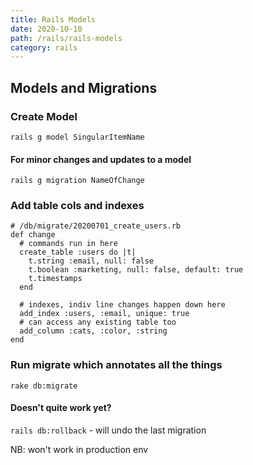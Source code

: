 ```yaml
---
title: Rails Models
date: 2020-10-10
path: /rails/rails-models
category: rails
---
```


## Models and Migrations

### Create Model

`rails g model SingularItemName`

#### For minor changes and updates to a model

`rails g migration NameOfChange`

### Add table cols and indexes

```ru
# /db/migrate/20200701_create_users.rb
def change
  # commands run in here
  create_table :users do |t|
    t.string :email, null: false
    t.boolean :marketing, null: false, default: true
    t.timestamps
  end

  # indexes, indiv line changes happen down here
  add_index :users, :email, unique: true
  # can access any existing table too
  add_column :cats, :color, :string
end
```

### Run migrate which annotates all the things

`rake db:migrate`

#### Doesn't quite work yet?

`rails db:rollback` - will undo the last migration

NB: won't work in production env
